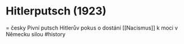# Hitlerputsch (1923)
= česky Pivní putsch
Hitlerův pokus o dostání [[Nacismus]] k moci v Německu silou
#history 